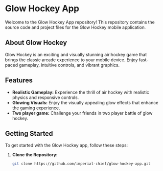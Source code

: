 # Glow Hockey App

Welcome to the Glow Hockey App repository! This repository contains the source code and project files for the Glow Hockey mobile application.

## About Glow Hockey

Glow Hockey is an exciting and visually stunning air hockey game that brings the classic arcade experience to your mobile device. Enjoy fast-paced gameplay, intuitive controls, and vibrant graphics.

## Features

- **Realistic Gameplay:** Experience the thrill of air hockey with realistic physics and responsive controls.
- **Glowing Visuals:** Enjoy the visually appealing glow effects that enhance the gaming experience.
- **Two player game:** Challenge your friends in two player battle of glow hockey.

## Getting Started

To get started with the Glow Hockey app, follow these steps:

1. **Clone the Repository:**
   ```bash
   git clone https://github.com/imperial-chief/glow-hockey-app.git

